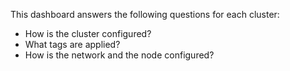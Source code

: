 This dashboard answers the following questions for each cluster:

- How is the cluster configured?
- What tags are applied?
- How is the network and the node configured?
